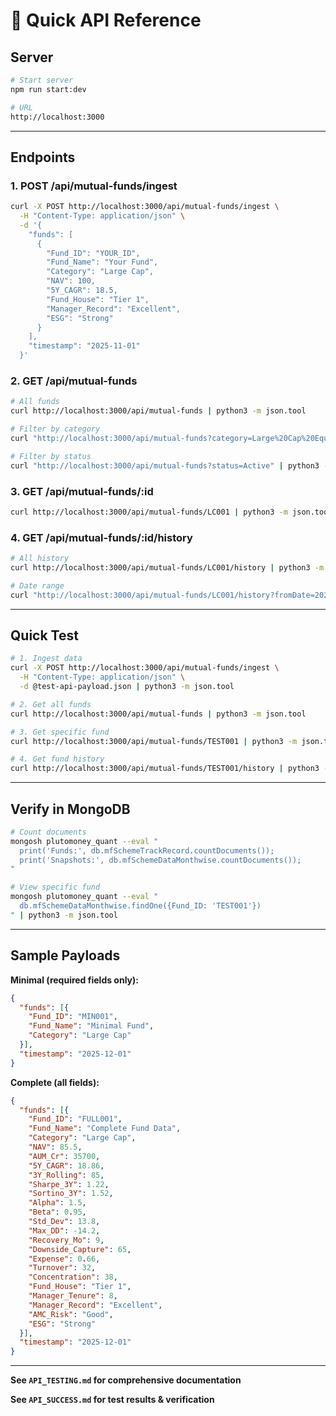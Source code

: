 # 🚀 Quick API Reference

## Server
```bash
# Start server
npm run start:dev

# URL
http://localhost:3000
```

---

## Endpoints

### 1. POST /api/mutual-funds/ingest
```bash
curl -X POST http://localhost:3000/api/mutual-funds/ingest \
  -H "Content-Type: application/json" \
  -d '{
    "funds": [
      {
        "Fund_ID": "YOUR_ID",
        "Fund_Name": "Your Fund",
        "Category": "Large Cap",
        "NAV": 100,
        "5Y_CAGR": 18.5,
        "Fund_House": "Tier 1",
        "Manager_Record": "Excellent",
        "ESG": "Strong"
      }
    ],
    "timestamp": "2025-11-01"
  }'
```

### 2. GET /api/mutual-funds
```bash
# All funds
curl http://localhost:3000/api/mutual-funds | python3 -m json.tool

# Filter by category
curl "http://localhost:3000/api/mutual-funds?category=Large%20Cap%20Equity" | python3 -m json.tool

# Filter by status
curl "http://localhost:3000/api/mutual-funds?status=Active" | python3 -m json.tool
```

### 3. GET /api/mutual-funds/:id
```bash
curl http://localhost:3000/api/mutual-funds/LC001 | python3 -m json.tool
```

### 4. GET /api/mutual-funds/:id/history
```bash
# All history
curl http://localhost:3000/api/mutual-funds/LC001/history | python3 -m json.tool

# Date range
curl "http://localhost:3000/api/mutual-funds/LC001/history?fromDate=2025-01-01&toDate=2025-12-31" | python3 -m json.tool
```

---

## Quick Test

```bash
# 1. Ingest data
curl -X POST http://localhost:3000/api/mutual-funds/ingest \
  -H "Content-Type: application/json" \
  -d @test-api-payload.json | python3 -m json.tool

# 2. Get all funds
curl http://localhost:3000/api/mutual-funds | python3 -m json.tool

# 3. Get specific fund
curl http://localhost:3000/api/mutual-funds/TEST001 | python3 -m json.tool

# 4. Get fund history
curl http://localhost:3000/api/mutual-funds/TEST001/history | python3 -m json.tool
```

---

## Verify in MongoDB

```bash
# Count documents
mongosh plutomoney_quant --eval "
  print('Funds:', db.mfSchemeTrackRecord.countDocuments());
  print('Snapshots:', db.mfSchemeDataMonthwise.countDocuments());
"

# View specific fund
mongosh plutomoney_quant --eval "
  db.mfSchemeDataMonthwise.findOne({Fund_ID: 'TEST001'})
" | python3 -m json.tool
```

---

## Sample Payloads

**Minimal (required fields only):**
```json
{
  "funds": [{
    "Fund_ID": "MIN001",
    "Fund_Name": "Minimal Fund",
    "Category": "Large Cap"
  }],
  "timestamp": "2025-12-01"
}
```

**Complete (all fields):**
```json
{
  "funds": [{
    "Fund_ID": "FULL001",
    "Fund_Name": "Complete Fund Data",
    "Category": "Large Cap",
    "NAV": 85.5,
    "AUM_Cr": 35700,
    "5Y_CAGR": 18.86,
    "3Y_Rolling": 85,
    "Sharpe_3Y": 1.22,
    "Sortino_3Y": 1.52,
    "Alpha": 1.5,
    "Beta": 0.95,
    "Std_Dev": 13.8,
    "Max_DD": -14.2,
    "Recovery_Mo": 9,
    "Downside_Capture": 65,
    "Expense": 0.66,
    "Turnover": 32,
    "Concentration": 38,
    "Fund_House": "Tier 1",
    "Manager_Tenure": 8,
    "Manager_Record": "Excellent",
    "AMC_Risk": "Good",
    "ESG": "Strong"
  }],
  "timestamp": "2025-12-01"
}
```

---

**See `API_TESTING.md` for comprehensive documentation**

**See `API_SUCCESS.md` for test results & verification**

